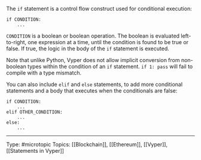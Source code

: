 The `if` statement is a control flow construct used for conditional execution:

```
if CONDITION:
    ...
```

`CONDITION` is a boolean or boolean operation. The boolean is evaluated left-to-right, one expression at a time, until the condition is found to be true or false. If true, the logic in the body of the `if` statement is executed.

Note that unlike Python, Vyper does not allow implicit conversion from non-boolean types within the condition of an `if` statement. `if 1: pass` will fail to compile with a type mismatch.

You can also include `elif` and `else` statements, to add more conditional statements and a body that executes when the conditionals are false:

```
if CONDITION:
    ...
elif OTHER_CONDITION:
    ...
else:
    ...
```
___
Type: #microtopic 
Topics: [[Blockchain]], [[Ethereum]], [[Vyper]], [[Statements in Vyper]]

